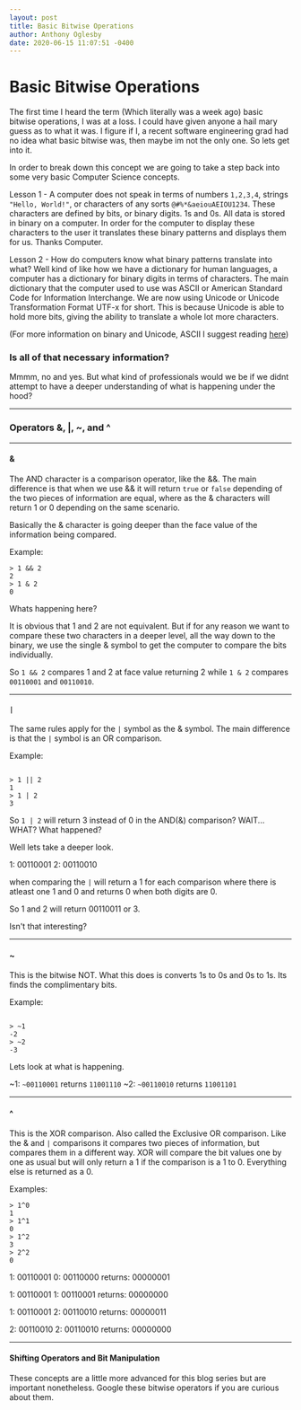 ```yaml
---
layout: post
title: Basic Bitwise Operations
author: Anthony Oglesby
date: 2020-06-15 11:07:51 -0400
---
```


# Basic Bitwise Operations

The first time I heard the term (Which literally was a week ago) basic bitwise operations, I was at a loss. I could have given anyone a hail mary guess as to what it was. I figure if I, a recent software engineering grad had no idea what basic bitwise was, then maybe im not the only one. So lets get into it.

In order to break down this concept we are going to take a step back into some very basic Computer Science concepts.

Lesson 1 - A computer does not speak in terms of numbers `1,2,3,4`, strings `"Hello, World!"`, or characters of any sorts `@#%*&aeiouAEIOU1234`. These characters are defined by bits, or binary digits. 1s and 0s. All data is stored in binary on a computer. In order for the computer to display these characters to the user it translates these binary patterns and displays them for us. Thanks Computer.

Lesson 2 - How do computers know what binary patterns translate into what? Well kind of like how we have a dictionary for human languages, a computer has a dictionary for binary digits in terms of characters. The main dictionary that the computer used to use was ASCII or American Standard Code for Information Interchange. We are now using Unicode or Unicode Transformation Format UTF-x for short. This is because Unicode is able to hold more bits, giving the ability to translate a whole lot more characters.

(For more information on binary and Unicode, ASCII I suggest reading [here](https://javarevisited.blogspot.com/2015/02/difference-between-utf-8-utf-16-and-utf.html))

### Is all of that necessary information?

Mmmm, no and yes. But what kind of professionals would we be if we didnt attempt to have a deeper understanding of what is happening under the hood?
___

### Operators &, |, ~, and ^
___

#### &
The AND character is a comparison operator, like the &&. The main difference is that when we use && it will return `true` or `false` depending of the two pieces of information are equal, where as the & characters will return 1 or 0 depending on the same scenario.

Basically the & character is going deeper than the face value of the information being compared.

Example:

```
> 1 && 2
2
> 1 & 2
0

```

Whats happening here?

It is obvious that 1 and 2 are not equivalent. But if  for any reason we want to compare these two characters in a deeper level, all the way down to the binary, we use the single & symbol to get the computer to compare the bits individually.

So `1 && 2` compares 1 and 2 at face value returning 2 while
`1 & 2` compares `00110001` and `00110010`.

___
#### `|`

The same rules apply for the `|` symbol as the & symbol. The main difference is that the `|` symbol is an OR comparison.

Example:

```

> 1 || 2
1
> 1 | 2
3

```

So `1 | 2` will return 3 instead of 0 in the AND(&) comparison? WAIT... WHAT? What happened?

Well lets take a deeper look.

1: 00110001
2: 00110010

when comparing the `|` will return a 1 for each comparison where there is atleast one 1 and 0 and returns 0 when both digits are 0.

So 1 and 2 will return 00110011 or 3.

Isn't that interesting?

___

#### ~

This is the bitwise NOT. What this does is converts 1s to 0s and 0s to 1s. Its finds the complimentary bits.

Example:

```

> ~1
-2
> ~2
-3

```

Lets look at what is happening.

~1: `~00110001` returns `11001110`
~2: `~00110010` returns `11001101`

___

#### ^

This is the XOR comparison. Also called the Exclusive OR comparison. Like the & and `|` comparisons it compares two pieces of information, but compares them in a different way. XOR will compare the bit values one by one as usual but will only return a 1 if the comparison is a 1 to 0. Everything else is returned as a 0.

Examples:

```
> 1^0
1
> 1^1
0
> 1^2
3
> 2^2
0

```

1: 00110001
0: 00110000
returns: 00000001

1: 00110001
1: 00110001
returns: 00000000

1: 00110001
2: 00110010
returns: 00000011

2: 00110010
2: 00110010
returns: 00000000

___
#### Shifting Operators and Bit Manipulation

These concepts are a little more advanced for this blog series but are important nonetheless. Google these bitwise operators if you are curious about them.

